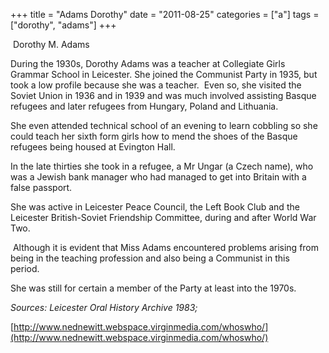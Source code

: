 +++
title = "Adams Dorothy"
date = "2011-08-25"
categories = ["a"]
tags = ["dorothy", "adams"]
+++

 Dorothy M. Adams

During the 1930s, Dorothy Adams was a teacher at Collegiate Girls Grammar School in Leicester. She joined the Communist Party in 1935, but took a low profile because she was a teacher.  Even so, she visited the Soviet Union in 1936 and in 1939 and was much involved assisting Basque refugees and later refugees from Hungary, Poland and Lithuania.  

She even attended technical school of an evening to learn cobbling so she could teach her sixth form girls how to mend the shoes of the Basque refugees being housed at Evington Hall.

In the late thirties she took in a refugee, a Mr Ungar (a Czech name), who was a Jewish bank manager who had managed to get into Britain with a false passport.

She was active in Leicester Peace Council, the Left Book Club and the Leicester British-Soviet Friendship Committee, during and after World War Two.

 Although it is evident that Miss Adams encountered problems arising from being in the teaching profession and also being a Communist in this period.  

She was still for certain a member of the Party at least into the 1970s.   

_Sources:_ _Leicester Oral History Archive 1983;_

[http://www.nednewitt.webspace.virginmedia.com/whoswho/](http://www.nednewitt.webspace.virginmedia.com/whoswho/)
